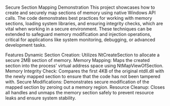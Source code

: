 Secure Section Mapping Demonstration
This project showcases how to create and securely map sections of memory using native Windows API calls. The code demonstrates best practices for working with memory sections, loading system libraries, and ensuring integrity checks, which are vital when working in a secure environment. These techniques can be extended to safeguard memory modification and injection operations, critical for applications like system monitoring, debugging, or advanced development tasks.

Features
Dynamic Section Creation: Utilizes NtCreateSection to allocate a secure 2MB section of memory.
Memory Mapping: Maps the created section into the process' virtual address space using NtMapViewOfSection.
Memory Integrity Check: Compares the first 4KB of the original ntdll.dll with the newly mapped section to ensure that the code has not been tampered with.
Secure Modifications: Demonstrates secure modification of the mapped section by zeroing out a memory region.
Resource Cleanup: Closes all handles and unmaps the memory section safely to prevent resource leaks and ensure system stability.
